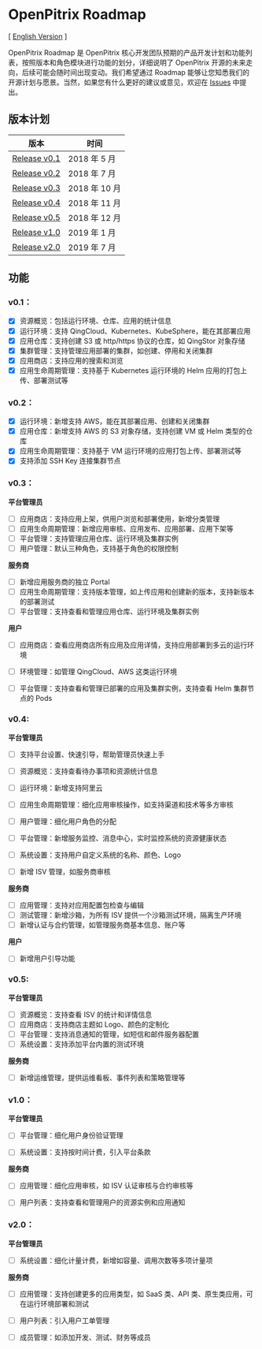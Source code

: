 # OpenPitrix Roadmap

[ [English Version](Roadmap.md) ]

OpenPitrix Roadmap 是 OpenPitrix 核心开发团队预期的产品开发计划和功能列表，按照版本和角色模块进行功能的划分，详细说明了 OpenPitrix 开源的未来走向，后续可能会随时间出现变动。我们希望通过 Roadmap 能够让您知悉我们的开源计划与愿景。当然，如果您有什么更好的建议或意见，欢迎在 [Issues](https://github.com/openpitrix/openpitrix/issues) 中提出。

## 版本计划

| 版本  | 时间  |
|---|---|
| [Release v0.1](Roadmap-zh.md#v01)|2018 年 5 月|
| [Release v0.2](Roadmap-zh.md#v02)|2018 年 7 月|
| [Release v0.3](Roadmap-zh.md#v03)|2018 年 10 月|
| [Release v0.4](Roadmap-zh.md#v04)|2018 年 11 月|
| [Release v0.5](Roadmap-zh.md#v05)|2018 年 12 月|
| [Release v1.0](Roadmap-zh.md#v10)|2019 年 1 月|
| [Release v2.0](Roadmap-zh.md#v20)|2019 年 7 月|

## 功能

### v0.1：

- [x] 资源概览：包括运行环境、仓库、应用的统计信息
- [x] 运行环境：支持 QingCloud、Kubernetes、KubeSphere，能在其部署应用
- [x] 应用仓库：支持创建 S3 或 http/https 协议的仓库，如 QingStor 对象存储
- [x] 集群管理：支持管理应用部署的集群，如创建、停用和关闭集群
- [x] 应用商店：支持应用的搜索和浏览
- [x] 应用生命周期管理：支持基于 Kubernetes 运行环境的 Helm 应用的打包上传、部署测试等

### v0.2：

- [x] 运行环境：新增支持 AWS，能在其部署应用、创建和关闭集群
- [x] 应用仓库：新增支持 AWS 的 S3 对象存储，支持创建 VM 或 Helm 类型的仓库
- [x] 应用生命周期管理：支持基于 VM 运行环境的应用打包上传、部署测试等
- [x] 支持添加 SSH Key 连接集群节点

### v0.3：

**平台管理员**

- [ ] 应用商店：支持应用上架，供用户浏览和部署使用，新增分类管理
- [ ] 应用生命周期管理：新增应用审核、应用发布、应用部署、应用下架等
- [ ] 平台管理：支持管理应用仓库、运行环境及集群实例
- [ ] 用户管理：默认三种角色，支持基于角色的权限控制

**服务商**

- [ ] 新增应用服务商的独立 Portal
- [ ] 应用生命周期管理：支持版本管理，如上传应用和创建新的版本，支持新版本的部署测试
- [ ] 平台管理：支持查看和管理应用仓库、运行环境及集群实例

**用户**

- [ ] 应用商店：查看应用商店所有应用及应用详情，支持应用部署到多云的运行环境
- [ ] 环境管理：如管理 QingCloud、AWS 这类运行环境
- [ ] 平台管理：支持查看和管理已部署的应用及集群实例，支持查看 Helm 集群节点的 Pods


### v0.4:

**平台管理员**

- [ ] 支持平台设置、快速引导，帮助管理员快速上手
- [ ] 资源概览：支持查看待办事项和资源统计信息
- [ ] 运行环境：新增支持阿里云
- [ ] 应用生命周期管理：细化应用审核操作，如支持渠道和技术等多方审核
- [ ] 用户管理：细化用户角色的分配
- [ ] 平台管理：新增服务监控、消息中心，实时监控系统的资源健康状态
- [ ] 系统设置：支持用户自定义系统的名称、颜色、Logo
- [ ] 新增 ISV 管理，如服务商审核


**服务商**

- [ ] 应用管理：支持对应用配置包检查与编辑
- [ ] 测试管理：新增沙箱，为所有 ISV 提供一个沙箱测试环境，隔离生产环境
- [ ] 新增认证与合约管理，如管理服务商基本信息、账户等

**用户**

- [ ] 新增用户引导功能

### v0.5:

**平台管理员**

- [ ] 资源概览：支持查看 ISV 的统计和详情信息
- [ ] 应用商店：支持商店主题如 Logo、颜色的定制化
- [ ] 平台管理：支持消息通知的管理，如短信和邮件服务器配置
- [ ] 系统设置：支持添加平台内置的测试环境

**服务商**

- [ ] 新增运维管理，提供运维看板、事件列表和策略管理等


### v1.0：

**平台管理员**

- [ ] 平台管理：细化用户身份验证管理
- [ ] 系统设置：支持按时间计费，引入平台条款


**服务商**

- [ ] 应用管理：细化应用审核，如 ISV 认证审核与合约审核等
- [ ] 用户列表：支持查看和管理用户的资源实例和应用通知


### v2.0：

**平台管理员**

- [ ] 系统设置：细化计量计费，新增如容量、调用次数等多项计量项

**服务商**

- [ ] 应用管理：支持创建更多的应用类型，如 SaaS 类、API 类、原生类应用，可在运行环境部署和测试
- [ ] 用户列表：引入用户工单管理
- [ ] 成员管理：如添加开发、测试、财务等成员

